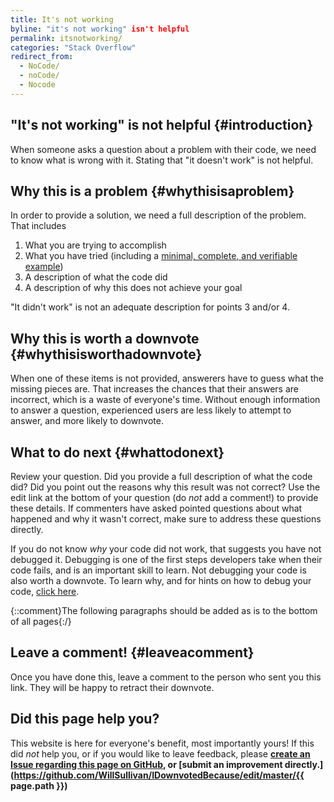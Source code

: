 ```yaml
---
title: It's not working
byline: "it's not working" isn't helpful
permalink: itsnotworking/
categories: "Stack Overflow"
redirect_from:
  - NoCode/
  - noCode/
  - Nocode
---
```

## "It's not working" is not helpful {#introduction}
When someone asks a question about a problem with their code, we need to know what is wrong with it. Stating that "it doesn't work" is not helpful.

## Why this is a problem {#whythisisaproblem}
In order to provide a solution, we need a full description of the problem. That includes

 1. What you are trying to accomplish
 2. What you have tried (including a [minimal, complete, and verifiable example](https://stackoverflow.com/help/mcve))
 3. A description of what the code did
 4. A description of why this does not achieve your goal

"It didn't work" is not an adequate description for points 3 and/or 4.

## Why this is worth a downvote {#whythisisworthadownvote}
When one of these items is not provided, answerers have to guess what the missing pieces are. That increases the chances that their answers are incorrect, which is a waste of everyone's time. Without enough information to answer a question, experienced users are less likely to attempt to answer, and more likely to downvote. 

## What to do next {#whattodonext}
Review your question. Did you provide a full description of what the code did? Did you point out the reasons why this result was not correct? Use the edit link at the bottom of your question (do *not* add a comment!) to provide these details. If commenters have asked pointed questions about what happened and why it wasn't correct, make sure to address these questions directly.

If you do not know *why* your code did not work, that suggests you have not debugged it. Debugging is one of the first steps developers take when their code fails, and is an important skill to learn. Not debugging your code is also worth a downvote. To learn why, and for hints on how to debug your code, [click here](http://idownvotedbecau.se/nodebugging/).

{::comment}The following paragraphs should be added as is to the bottom of all pages{:/}
## Leave a comment! {#leaveacomment}
Once you have done this, leave a comment to the person who sent you this link. They will be happy to retract their downvote.

## Did this page help you?
This website is here for everyone's benefit, most importantly yours! If this did <i>not</i> help you, or if you would
like to leave feedback, please **[create an Issue regarding this page on GitHub,](https://github.com/WillSullivan/IDownvotedBecause/issues/new) or [submit an improvement directly.](https://github.com/WillSullivan/IDownvotedBecause/edit/master/{{ page.path }})**
